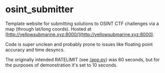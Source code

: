 # osint_submitter
Template website for submitting solutions to OSINT CTF challenges via a map (through lat/long coords). Hosted at [http://yellowsubmarine.xyz:8000/](http://yellowsubmarine.xyz:8000).

Code is super unclean and probably prone to issues like floating point accuracy and time desyncs.

The originally intended RATELIMIT (see [/app.py](/app.py)) was 60 seconds, but for the purposes of demonstration it's set to 10 seconds.
